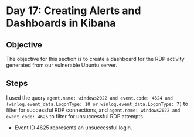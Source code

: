 # Day 17: Creating Alerts and Dashboards in Kibana
## Objective
The objective for this section is to create a dashboard for the RDP activity generated from our vulnerable Ubuntu server.

## Steps
I used the query `agent.name: windows2022 and event.code: 4624 and (winlog.event_data.LogonType: 10 or winlog.event_data.LogonType: 7)` to filter for successful RDP connections, and `agent.name: windows2022 and event.code: 4625` to filter for unsuccessful RDP attempts. 

- Event ID 4625 represents an unsuccessful login.
